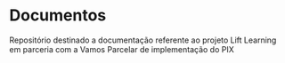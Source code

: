 # Documentos
Repositório destinado a documentação referente ao projeto Lift Learning em parceria com a Vamos Parcelar de implementação do PIX
